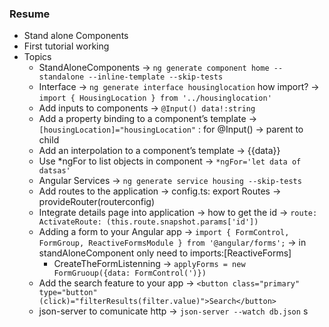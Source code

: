 ### Resume 
- Stand alone Components
- First tutorial working
- Topics
  - StandAloneComponents -> `ng generate component home --standalone --inline-template --skip-tests`
  - Interface -> `ng generate interface housinglocation` how import? -> `import { HousingLocation } from '../housinglocation'`
  - Add inputs to components -> `@Input() data!:string`
  - Add a property binding to a component’s template -> ` [housingLocation]="housingLocation"` : for @Input() -> parent to child
  - Add an interpolation to a component’s template -> {{data}}
  - Use *ngFor to list objects in component -> `*ngFor='let data of datsas'`
  - Angular Services -> `ng generate service housing --skip-tests`
  - Add routes to the application -> config.ts: export Routes -> provideRouter(routerconfig)
  - Integrate details page into application -> how to get the id -> `route: ActivateRoute: (this.route.snapshot.params['id'])`
  - Adding a form to your Angular app -> `import { FormControl, FormGroup, ReactiveFormsModule } from '@angular/forms';` -> in standAloneComponent only need to imports:[ReactiveForms]
    - CreateTheFormListenning -> `applyForms = new FormGruoup({data: FormControl(')})`
  - Add the search feature to your app -> `<button class="primary" type="button" (click)="filterResults(filter.value)">Search</button>`
  - json-server to comunicate http -> `json-server --watch db.json`
s
